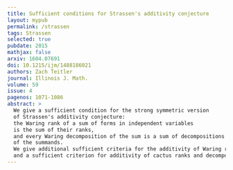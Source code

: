 ```yaml
---
title: Sufficient conditions for Strassen's additivity conjecture
layout: mypub
permalink: /strassen
tags: Strassen
selected: true
pubdate: 2015
mathjax: false
arxiv: 1604.07691
doi: 10.1215/ijm/1488186021
authors: Zach Teitler
journal: Illinois J. Math.
volume: 59
issue: 4
pagenos: 1071-1086
abstract: >
  We give a sufficient condition for the strong symmetric version
  of Strassen's additivity conjecture:
  the Waring rank of a sum of forms in independent variables
  is the sum of their ranks,
  and every Waring decomposition of the sum is a sum of decompositions
  of the summands.
  We give additional sufficient criteria for the additivity of Waring ranks
  and a sufficient criterion for additivity of cactus ranks and decompositions.
---
```

